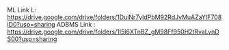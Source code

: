 ML Link L: https://drive.google.com/drive/folders/1DuiNr7yldPbM92RdJvMuAZaYIF708lD0?usp=sharing
ADBMS Link : https://drive.google.com/drive/folders/1I5l6XTnBZ_gM98Ff950H2tRvaLvnDS00?usp=sharing
